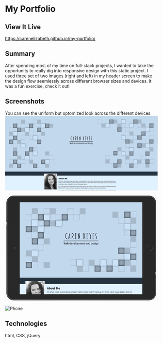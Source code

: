 # My Portfolio

## View It Live
https://carenelizabeth.github.io/my-portfolio/

## Summary
After spending most of my time on full-stack projects, I wanted to take the opportunity to really dig into responsive design with this static project. I used three set of two images (right and left) in my header screen to make the design flow seemlessly across different browser sizes and devices. It was a fun exercise, check it out!

## Screenshots
You can see the uniform but optomized look across the different devices
![Large Monitor](/assets/Portfolio-full.PNG)


![Tablet](/assets/Portfolio-tablets.PNG)


![Phone](/assets/Portfolio1phone.PNG)

## Technologies

html, CSS, jQuery